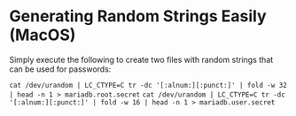 # Generating Random Strings Easily (MacOS)

Simply execute the following to create two files with random strings that can be used for passwords:

`cat /dev/urandom | LC_CTYPE=C tr -dc '[:alnum:][:punct:]' | fold -w 32 | head -n 1 > mariadb.root.secret`
`cat /dev/urandom | LC_CTYPE=C tr -dc '[:alnum:][:punct:]' | fold -w 16 | head -n 1 > mariadb.user.secret`

